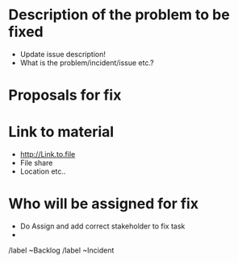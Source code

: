 # Description of the problem to be fixed


* Update issue description!
* What is the problem/incident/issue etc.?

# Proposals for fix



# Link to material

* http://Link.to.file
* File share 
* Location etc..


# Who will be assigned for fix 

* Do Assign and add correct stakeholder to fix task
* 

/label ~Backlog
/label ~Incident
